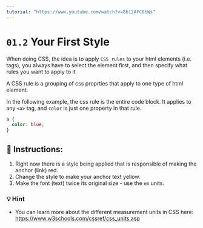 ```yaml
---
tutorial: "https://www.youtube.com/watch?v=8b12AFC6bWs"
---
```


# `01.2` Your First Style

When doing CSS, the idea is to apply `CSS rules` to your html elements (i.e. tags), you always have to select the element first, and then specify what rules you want to apply to it

A CSS rule is a grouping of css proprties that apply to one type of html element.

In the following example, the css rule is the entire code block. It applies to any `<a>` tag, and `color` is just one property in that rule.

```css
a {
  color: blue;
}
```

## 📝 Instructions:

1. Right now there is a style being applied that is responsible of making the anchor (link) red.
2. Change the style to make your anchor text yellow.
3. Make the font (text) twice its original size - use the `em` units. 

### 💡 Hint

- You can learn more about the different measurement units in CSS here:
https://www.w3schools.com/cssref/css_units.asp